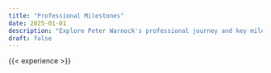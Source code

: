 ```yaml
---
title: "Professional Milestones"
date: 2025-01-01
description: "Explore Peter Warnock's professional journey and key milestones in cloud engineering and DevOps leadership."
draft: false
---
```


{{< experience >}}